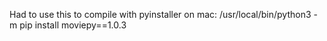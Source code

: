 Had to use this to compile with pyinstaller on mac:
/usr/local/bin/python3 -m pip install moviepy==1.0.3
